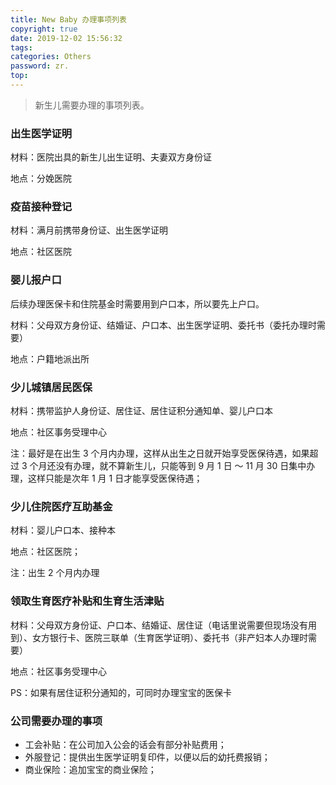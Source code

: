 ```yaml
---
title: New Baby 办理事项列表
copyright: true
date: 2019-12-02 15:56:32
tags:
categories: Others
password: zr.
top:
---
```


> 新生儿需要办理的事项列表。

<!--more-->

### 出生医学证明

材料：医院出具的新生儿出生证明、夫妻双方身份证

地点：分娩医院



### 疫苗接种登记

材料：满月前携带身份证、出生医学证明

地点：社区医院



### 婴儿报户口

后续办理医保卡和住院基金时需要用到户口本，所以要先上户口。

材料：父母双方身份证、结婚证、户口本、出生医学证明、委托书（委托办理时需要）

地点：户籍地派出所



### 少儿城镇居民医保

材料：携带监护人身份证、居住证、居住证积分通知单、婴儿户口本

地点：社区事务受理中心

注：最好是在出生 3 个月内办理，这样从出生之日就开始享受医保待遇，如果超过 3 个月还没有办理，就不算新生儿，只能等到 9 月 1 日 ～ 11 月 30 日集中办理，这样只能是次年 1 月 1 日才能享受医保待遇；

### 少儿住院医疗互助基金

材料：婴儿户口本、接种本

地点：社区医院；

注：出生 2 个月内办理



### 领取生育医疗补贴和生育生活津贴

材料：父母双方身份证、户口本、结婚证、居住证（电话里说需要但现场没有用到）、女方银行卡、医院三联单（生育医学证明）、委托书（非产妇本人办理时需要）

地点：社区事务受理中心

PS：如果有居住证积分通知的，可同时办理宝宝的医保卡



### 公司需要办理的事项

- 工会补贴：在公司加入公会的话会有部分补贴费用；
- 外服登记：提供出生医学证明复印件，以便以后的幼托费报销；
- 商业保险：追加宝宝的商业保险；